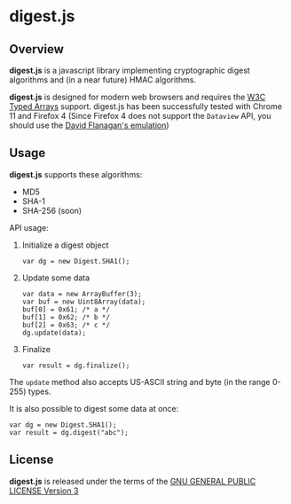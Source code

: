 digest.js
=========

Overview
--------
**digest.js** is a javascript library implementing cryptographic digest algorithms and (in a near future) HMAC algorithms.

**digest.js** is designed for modern web browsers and requires the [W3C Typed Arrays](http://www.khronos.org/registry/typedarray/specs/latest/) support. digest.js has been successfully tested with Chrome 11 and Firefox 4 (Since Firefox 4 does not support the `Dataview` API, you should use the [David Flanagan's emulation](https://github.com/davidflanagan/DataView.js))


Usage
-----

**digest.js** supports these algorithms:

+ MD5
+ SHA-1
+ SHA-256 (soon)

API usage:

1. Initialize a digest object

    ```
    var dg = new Digest.SHA1();
    ```

2. Update some data

    ```
    var data = new ArrayBuffer(3);
    var buf = new Uint8Array(data);
    buf[0] = 0x61; /* a */
    buf[1] = 0x62; /* b */
    buf[2] = 0x63; /* c */
    dg.update(data);
    ```

3. Finalize

    ```
    var result = dg.finalize();
    ```

The `update` method also accepts US-ASCII string and byte (in the range 0-255) types.

It is also possible to digest some data at once:

```
var dg = new Digest.SHA1();
var result = dg.digest("abc");
```

License
-------
**digest.js** is released under the terms of the [GNU GENERAL PUBLIC LICENSE Version 3](http://www.gnu.org/licenses/gpl.html)
